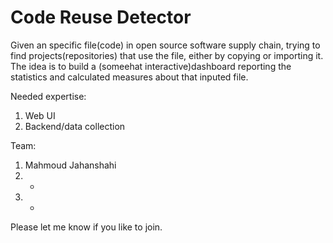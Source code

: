 # Code Reuse Detector

Given an specific file(code) in open source software supply chain, trying to find projects(repositories) that use the file, either by copying or importing it.
The idea is to build a (someehat interactive)dashboard reporting the statistics and calculated measures about that inputed file.

Needed expertise:  
1. Web UI
2. Backend/data collection

Team:  
1. Mahmoud Jahanshahi
2. -
3. -

Please let me know if you like to join.
